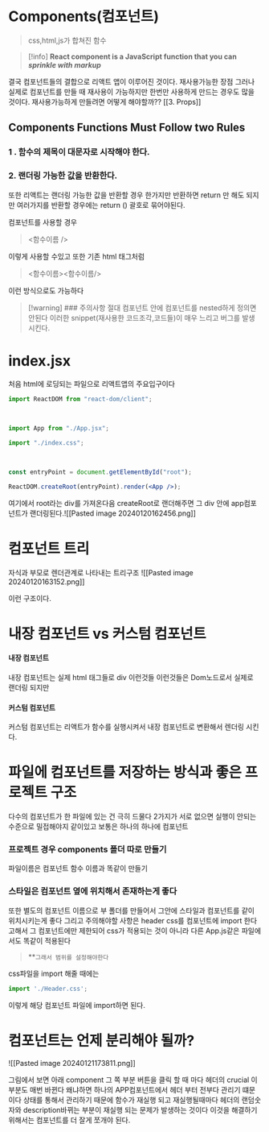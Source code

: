 
# Components(컴포넌트)
> css,html,js가 합쳐진 함수 

> [!info]
> **React component is a JavaScript function that you can _sprinkle with markup_**



결국 컴포넌트들의 결합으로 리액트 앱이 이루어진 것이다.
재사용가능한 장점 
그러나 실제로 컴포넌트를 만들 때 재사용이 가능하지만 한번만 사용하게  만드는 경우도 많을 것이다.
재사용가능하게 만들려면 어떻게 해야할까?? 
[[3. Props]]
## Components Functions Must Follow two Rules 

### 1 . 함수의 제목이 대문자로 시작해야 한다.
### 2. 랜더링 가능한 값을 반환한다.


또한 리액트는 랜더링 가능한 값을 반환할 경우 
한가지만 반환하면 return 만 해도 되지만 
여러가지를 반환할 경우에는 return () 괄호로 묶어야된다.

컴포넌트를 사용할 경우 

> <함수이름 /> 

이렇게 사용할 수있고 또한 기존 html 태그처럼 

> <함수이름><함수이름/>

이런 방식으로도 가능하다 

> [!warning] ### 주의사항 
> 절대 컴포넌트 안에 컴포넌트를 nested하게 정의면 안된다 
> 이러한 snippet(재사용한 코드조각,코드들)이 매우 느리고 버그를 발생시킨다.


# index.jsx 
처음 html에 로딩되는 파일으로 리액트앱의 주요입구이다 

```jsx
import ReactDOM from "react-dom/client";

  

import App from "./App.jsx";

import "./index.css";

  

const entryPoint = document.getElementById("root");

ReactDOM.createRoot(entryPoint).render(<App />);
```
여기에서 root라는 div를 가져온다음 
createRoot로 랜더해주면 그 div 안에 app컴포넌트가 랜더링된다.![[Pasted image 20240120162456.png]]


# 컴포넌트 트리 

자식과 부모로 렌더관계로 나타내는 트리구조 
![[Pasted image 20240120163152.png]]

이런 구조이다.

# 내장 컴포넌트 vs 커스텀 컴포넌트 

#### 내장 컴포넌트
내장 컴포넌트는 실제 html 태그들로 div 이런것들 이런것들은 Dom노드로서 실제로 랜더링 되지만 

#### 커스텀 컴포넌트
커스텀 컴포넌트는 리액트가 함수를 실행시켜서 내장 컴포넌트로 변환해서 렌더링 시킨다.


# 파일에 컴포넌트를 저장하는 방식과 좋은 프로젝트 구조 
다수의 컴포넌트가  한 파일에 있는 건 극히 드물다 
2가지가 서로 없으면 실행이 안되는 수준으로 밀접해야지 같이있고 보통은 하나의 하나에 컴포넌트 

### 프로젝트 경우 components 폴더 따로 만들기 
파일이름은 컴포넌트 함수 이름과 똑같이 만들기 

### 스타일은 컴포넌트 옆에 위치해서 존재하는게 좋다 

또한 별도의 컴포넌트 이름으로 부 폴더를 만들어서 그안에 스타일과 컴포넌트를 
같이 위치시키는게 좋다 그리고 주의해야할 사항은 
header css를 컴포넌트에 import 한다고해서 그 컴포넌트에만 제한되어 css가 적용되는 것이 아니라 다른 App.js같은 파일에서도 똑같이 적용된다 

> **`그래서 범위를 설정해야한다` 

css파일을 import 해줄 때에는 
```jsx
import './Header.css';
```

이렇게 해당 컴포넌트 파일에 import하면 된다.

# 컴포넌트는 언제 분리해야 될까? 
![[Pasted image 20240121173811.png]]

그림에서 보면 아래 component 그 쪽 부분 버튼을 클릭 할 때 마다 헤더의 crucial 이부분도 매번 바뀐다 
왜냐하면 하나의 APP컴포넌트에서 헤더 부터 전부다 관리기 떄문이다 
상태를 통해서 관리하기 때문에 함수가 재실행 되고 
재실행될때마다 헤더의 랜덤숫자와 description바뀌는 부분이  재실행 되는 문제가 발생하는 것이다 
이것을 해결하기 위해서는 컴포넌트를 더 잘게 쪼개야 된다.